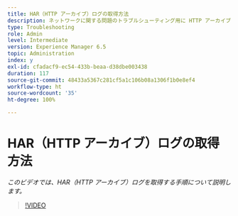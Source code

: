 ```yaml
---
title: HAR（HTTP アーカイブ）ログの取得方法
description: ネットワークに関する問題のトラブルシューティング用に HTTP アーカイブログを取得します
type: Troubleshooting
role: Admin
level: Intermediate
version: Experience Manager 6.5
topic: Administration
index: y
exl-id: cfadacf9-ec54-433b-beaa-d38dbe003438
duration: 117
source-git-commit: 48433a5367c281cf5a1c106b08a1306f1b0e8ef4
workflow-type: ht
source-wordcount: '35'
ht-degree: 100%

---
```


# HAR（HTTP アーカイブ）ログの取得方法

*このビデオでは、HAR（HTTP アーカイブ）ログを取得する手順について説明します。*

>[!VIDEO](https://video.tv.adobe.com/v/3417889?quality=12&learn=on&captions=jpn)
